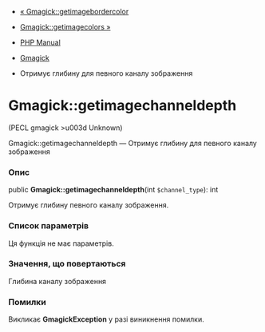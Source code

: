 - [« Gmagick::getimagebordercolor](gmagick.getimagebordercolor.md)
- [Gmagick::getimagecolors »](gmagick.getimagecolors.md)

- [PHP Manual](index.md)
- [Gmagick](class.gmagick.md)
- Отримує глибину для певного каналу зображення

# Gmagick::getimagechanneldepth

(PECL gmagick \>u003d Unknown)

Gmagick::getimagechanneldepth — Отримує глибину для певного
каналу зображення

### Опис

public **Gmagick::getimagechanneldepth**(int `$channel_type`): int

Отримує глибину певного каналу зображення.

### Список параметрів

Ця функція не має параметрів.

### Значення, що повертаються

Глибина каналу зображення

### Помилки

Викликає **GmagickException** у разі виникнення помилки.
